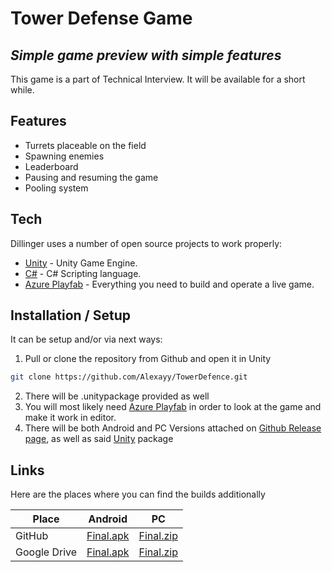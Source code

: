 # Tower Defense Game
## _Simple game preview with simple features_

This game is a part of Technical Interview. It will be available for a short while.

## Features

- Turrets placeable on the field
- Spawning enemies
- Leaderboard
- Pausing and resuming the game
- Pooling system

## Tech

Dillinger uses a number of open source projects to work properly:

- [Unity] - Unity Game Engine.
- [C#] - C# Scripting language.
- [Azure Playfab] - Everything you need to build and operate a live game.

## Installation / Setup

It can be setup and/or via next ways:

1. Pull or clone the repository from Github and open it in Unity

```sh
git clone https://github.com/Alexayy/TowerDefence.git
```

2. There will be .unitypackage provided as well
3. You will most likely need [Azure Playfab] in order to look at the game and make it work in editor.
4. There will be both Android and PC Versions attached on [Github Release page], as well as said [Unity] package

## Links

Here are the places where you can find the builds additionally

| Place | Android | PC |
| ------ | ------ | ------ |
| GitHub | [Final.apk][PlGh] | [Final.zip][PlOd]
| Google Drive | [Final.apk][PlGd] | [Final.zip][PlMe]

[//]: # (These are reference links used in the body of this note and get stripped out when the markdown processor does its job. There is no need to format nicely because it shouldn't be seen. Thanks SO - http://stackoverflow.com/questions/4823468/store-comments-in-markdown-syntax)

[Azure Playfab]: <https://playfab.com/>
[C#]: <https://learn.microsoft.com/en-us/dotnet/csharp/>
[Unity]: <https://unity.com/>
[Github Release page]: <https://github.com/Alexayy/TowerDefence/releases>
[Github]: <https://github.com/Alexayy/TowerDefence/>

[PlGh]: <https://github.com/Alexayy/TowerDefence/releases/tag/final>
[PlGd]: <https://drive.google.com/drive/folders/154KCTm89hz6kRtytmRCFXX1rf-ql3PjQ?usp=sharing>
[PlOd]: <https://github.com/Alexayy/TowerDefence/releases/tag/final>
[PlMe]: <https://drive.google.com/file/d/1pDS0k7OqCC_CSPqjCUHuj0LVUr5Empw3/view?usp=sharing>
